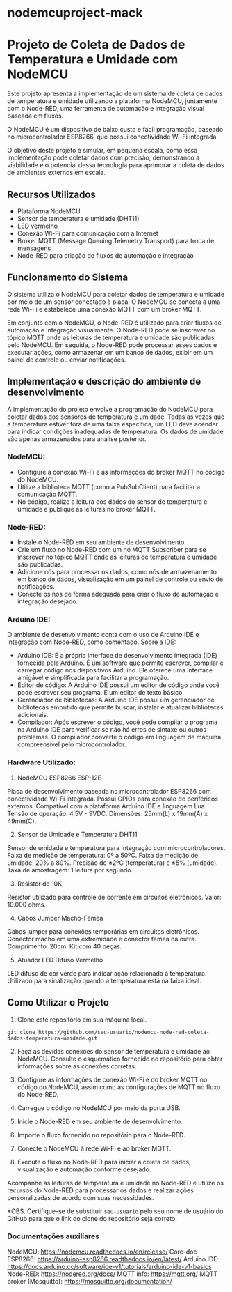 # nodemcuproject-mack

# Projeto de Coleta de Dados de Temperatura e Umidade com NodeMCU 

Este projeto apresenta a implementação de um sistema de coleta de dados de temperatura e umidade utilizando a plataforma NodeMCU, juntamente com o Node-RED, uma ferramenta de automação e integração visual baseada em fluxos.

O NodeMCU é um dispositivo de baixo custo e fácil programação, baseado no microcontrolador ESP8266, que possui conectividade Wi-Fi integrada. 

O objetivo deste projeto é simular, em pequena escala, como essa implementação pode coletar dados com precisão, demonstrando a viabilidade e o potencial dessa tecnologia para aprimorar a coleta de dados de ambientes externos em escala.

## Recursos Utilizados

- Plataforma NodeMCU
- Sensor de temperatura e umidade (DHT11)
- LED vermelho
- Conexão Wi-Fi para comunicação com a Internet
- Broker MQTT (Message Queuing Telemetry Transport) para troca de mensagens
- Node-RED para criação de fluxos de automação e integração

## Funcionamento do Sistema

O sistema utiliza o NodeMCU para coletar dados de temperatura e umidade por meio de um sensor conectado à placa. O NodeMCU se conecta a uma rede Wi-Fi e estabelece uma conexão MQTT com um broker MQTT.

Em conjunto com o NodeMCU, o Node-RED é utilizado para criar fluxos de automação e integração visualmente. O Node-RED pode se inscrever no tópico MQTT onde as leituras de temperatura e umidade são publicadas pelo NodeMCU. Em seguida, o Node-RED pode processar esses dados e executar ações, como armazenar em um banco de dados, exibir em um painel de controle ou enviar notificações.

## Implementação e descrição do ambiente de desenvolvimento

A implementação do projeto envolve a programação do NodeMCU para coletar dados dos sensores de temperatura e umidade. Todas as vezes que a temperatura estiver fora de uma faixa específica, um LED deve acender para indicar condições inadequadas de temperatura. Os dados de umidade são apenas armazenados para análise posterior.

### NodeMCU:

- Configure a conexão Wi-Fi e as informações do broker MQTT no código do NodeMCU.
- Utilize a biblioteca MQTT (como a PubSubClient) para facilitar a comunicação MQTT.
- No código, realize a leitura dos dados do sensor de temperatura e umidade e publique as leituras no broker MQTT.

### Node-RED:

- Instale o Node-RED em seu ambiente de desenvolvimento.
- Crie um fluxo no Node-RED com um nó MQTT Subscriber para se inscrever no tópico MQTT onde as leituras de temperatura e umidade são publicadas.
- Adicione nós para processar os dados, como nós de armazenamento em banco de dados, visualização em um painel de controle ou envio de notificações.
- Conecte os nós de forma adequada para criar o fluxo de automação e integração desejado.

### Arduino IDE:

O ambiente de desenvolvimento conta com o uso de Arduino IDE e integração com Node-RED, como comentado. Sobre a IDE: 

- Arduino IDE: É a própria interface de desenvolvimento integrada (IDE) fornecida pela Arduino. É um software que permite escrever, compilar e carregar código nos dispositivos Arduino. Ele oferece uma interface amigável e simplificada para facilitar a programação.
- Editor de código: A Arduino IDE possui um editor de código onde você pode escrever seu programa. É um editor de texto básico.
- Gerenciador de bibliotecas: A Arduino IDE possui um gerenciador de bibliotecas embutido que permite buscar, instalar e atualizar bibliotecas adicionais.
- Compilador: Após escrever o código, você pode compilar o programa na Arduino IDE para verificar se não há erros de sintaxe ou outros problemas. O compilador converte o código em linguagem de máquina compreensível pelo microcontrolador.

### Hardware Utilizado:

1. NodeMCU ESP8266 ESP-12E

Placa de desenvolvimento baseada no microcontrolador ESP8266 com conectividade Wi-Fi integrada.
Possui GPIOs para conexão de periféricos externos.
Compatível com a plataforma Arduino IDE e linguagem Lua.
Tensão de operação: 4,5V - 9VDC.
Dimensões: 25mm(L) x 19mm(A) x 49mm(C).

2. Sensor de Umidade e Temperatura DHT11

Sensor de umidade e temperatura para integração com microcontroladores.
Faixa de medição de temperatura: 0º a 50ºC.
Faixa de medição de umidade: 20% a 80%.
Precisão de ±2ºC (temperatura) e ±5% (umidade).
Taxa de amostragem: 1 leitura por segundo.

3. Resistor de 10K

Resistor utilizado para controle de corrente em circuitos eletrônicos.
Valor: 10.000 ohms.

4. Cabos Jumper Macho-Fêmea

Cabos jumper para conexões temporárias em circuitos eletrônicos.
Conector macho em uma extremidade e conector fêmea na outra.
Comprimento: 20cm.
Kit com 40 peças.

5. Atuador LED Difuso Vermelho

LED difuso de cor verde para indicar ação relacionada à temperatura.
Utilizado para sinalização quando a temperatura está na faixa ideal.

## Como Utilizar o Projeto

1. Clone este repositório em sua máquina local.

```shell
git clone https://github.com/seu-usuario/nodemcu-node-red-coleta-dados-temperatura-umidade.git
```

2. Faça as devidas conexões do sensor de temperatura e umidade ao NodeMCU. Consulte o esquemático fornecido no repositório para obter informações sobre as conexões corretas.

3. Configure as informações de conexão Wi-Fi e do broker MQTT no código do NodeMCU, assim como as configurações de MQTT no fluxo do Node-RED.

4. Carregue o código no NodeMCU por meio da porta USB.

5. Inicie o Node-RED em seu ambiente de desenvolvimento.

6. Importe o fluxo fornecido no repositório para o Node-RED.

7. Conecte o NodeMCU à rede Wi-Fi e ao broker MQTT.

8. Execute o fluxo no Node-RED para iniciar a coleta de dados, visualização e automação conforme desejado.

Acompanhe as leituras de temperatura e umidade no Node-RED e utilize os recursos do Node-RED para processar os dados e realizar ações personalizadas de acordo com suas necessidades.

*OBS. Certifique-se de substituir `seu-usuario` pelo seu nome de usuário do GitHub para que o link do clone do repositório seja correto.

### Documentações auxiliares

NodeMCU: https://nodemcu.readthedocs.io/en/release/
Core-doc ESP8266: https://arduino-esp8266.readthedocs.io/en/latest/
Arduino IDE: https://docs.arduino.cc/software/ide-v1/tutorials/arduino-ide-v1-basics
Node-RED: https://nodered.org/docs/
MQTT info: https://mqtt.org/
MQTT broker (Mosquitto): https://mosquitto.org/documentation/

